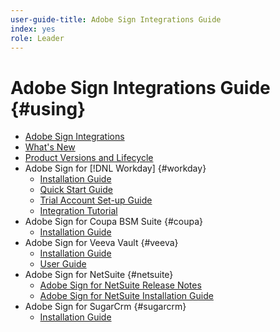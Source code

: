 ```yaml
---
user-guide-title: Adobe Sign Integrations Guide
index: yes
role: Leader
---
```


# Adobe Sign Integrations Guide {#using}

+ [Adobe Sign Integrations](home.md)
+ [What's New](whats-new.md)
+ [Product Versions and Lifecycle](versions.md)
+ Adobe Sign for [!DNL Workday] {#workday}
  + [Installation Guide](workday/install.md)
  + [Quick Start Guide](workday/quick-start.md)
  + [Trial Account Set-up Guide](workday/trial-install.md)
  + [Integration Tutorial](workday/tutorial-video.md)
+ Adobe Sign for Coupa BSM Suite {#coupa}
  + [Installation Guide](coupa/install.md)
+ Adobe Sign for Veeva Vault {#veeva}
  + [Installation Guide](veeva/install.md)
  + [User Guide](veeva/user.md)
+ Adobe Sign for NetSuite {#netsuite}
  + [Adobe Sign for NetSuite Release Notes](netsuite/release-notes.md)
  + [Adobe Sign for NetSuite Installation Guide](netsuite/install.md)
+ Adobe Sign for SugarCrm {#sugarcrm}
  + [Installation Guide](sugarcrm/install.md)

